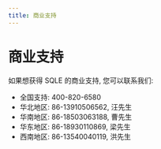 ```yaml
---
title: 商业支持
---
```

# 商业支持

如果想获得 SQLE 的商业支持, 您可以联系我们:

* 全国支持: 400-820-6580
* 华北地区: 86-13910506562, 汪先生
* 华南地区: 86-18503063188, 曹先生
* 华东地区: 86-18930110869, 梁先生
* 西南地区: 86-13540040119, 洪先生
